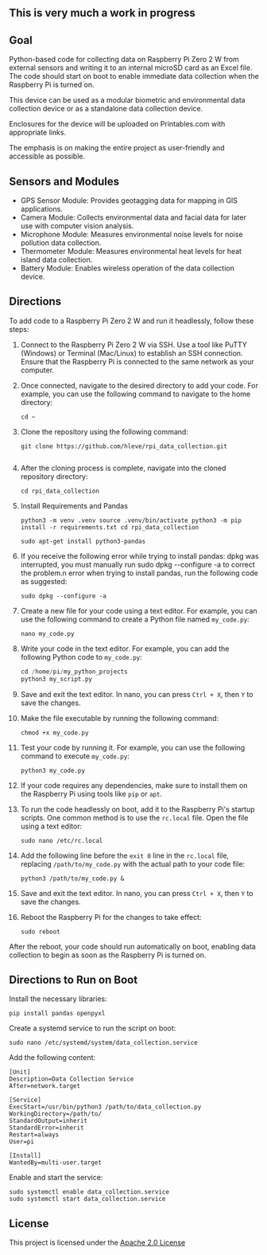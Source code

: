 ## This is very much a work in progress

## Goal
Python-based code for collecting data on Raspberry Pi Zero 2 W from external sensors and writing it to an internal microSD card as an Excel file. The code should start on boot to enable immediate data collection when the Raspberry Pi is turned on.

This device can be used as a modular biometric and environmental data collection device or as a standalone data collection device.

Enclosures for the device will be uploaded on Printables.com with appropriate links.

The emphasis is on making the entire project as user-friendly and accessible as possible.

## Sensors and Modules
- GPS Sensor Module: Provides geotagging data for mapping in GIS applications.
- Camera Module: Collects environmental data and facial data for later use with computer vision analysis.
- Microphone Module: Measures environmental noise levels for noise pollution data collection.
- Thermometer Module: Measures environmental heat levels for heat island data collection.
- Battery Module: Enables wireless operation of the data collection device.

## Directions

To add code to a Raspberry Pi Zero 2 W and run it headlessly, follow these steps:

1. Connect to the Raspberry Pi Zero 2 W via SSH. Use a tool like PuTTY (Windows) or Terminal (Mac/Linux) to establish an SSH connection. Ensure that the Raspberry Pi is connected to the same network as your computer.

2. Once connected, navigate to the desired directory to add your code. For example, you can use the following command to navigate to the home directory:
    ```
    cd ~
    ```

3. Clone the repository using the following command:
    ```
    git clone https://github.com/hleve/rpi_data_collection.git


4. After the cloning process is complete, navigate into the cloned repository directory:
    ```
    cd rpi_data_collection
    ```

6. Install Requirements and Pandas
    ```
    python3 -m venv .venv source .venv/bin/activate python3 -m pip install -r requirements.txt cd rpi_data_collection
  
    sudo apt-get install python3-pandas
    ```
    
9. If you receive the following error while trying to install pandas: dpkg was interrupted, you must manually run sudo dpkg --configure -a to correct the problem.n error when trying to install pandas, run the following code as suggested:
    ```
    sudo dpkg --configure -a
    ```

10. Create a new file for your code using a text editor. For example, you can use the following command to create a Python file named `my_code.py`:
    ```
    nano my_code.py
    ```

11. Write your code in the text editor. For example, you can add the following Python code to `my_code.py`:
    ```python
    cd /home/pi/my_python_projects
    python3 my_script.py
    ```

12. Save and exit the text editor. In nano, you can press `Ctrl + X`, then `Y` to save the changes.

13. Make the file executable by running the following command:
    ```
    chmod +x my_code.py
    ```

14. Test your code by running it. For example, you can use the following command to execute `my_code.py`:
     ```
     python3 my_code.py
     ```

15. If your code requires any dependencies, make sure to install them on the Raspberry Pi using tools like `pip` or `apt`.

16. To run the code headlessly on boot, add it to the Raspberry Pi's startup scripts. One common method is to use the `rc.local` file. Open the file using a text editor:
     ```
     sudo nano /etc/rc.local
     ```

17. Add the following line before the `exit 0` line in the `rc.local` file, replacing `/path/to/my_code.py` with the actual path to your code file:
     ```
     python3 /path/to/my_code.py &
     ```

18. Save and exit the text editor. In nano, you can press `Ctrl + X`, then `Y` to save the changes.

19. Reboot the Raspberry Pi for the changes to take effect:
     ```
     sudo reboot
     ```

After the reboot, your code should run automatically on boot, enabling data collection to begin as soon as the Raspberry Pi is turned on.

## Directions to Run on Boot
Install the necessary libraries:
```
pip install pandas openpyxl
```

Create a systemd service to run the script on boot:
```
sudo nano /etc/systemd/system/data_collection.service
```

Add the following content:
```
[Unit]
Description=Data Collection Service
After=network.target

[Service]
ExecStart=/usr/bin/python3 /path/to/data_collection.py
WorkingDirectory=/path/to/
StandardOutput=inherit
StandardError=inherit
Restart=always
User=pi

[Install]
WantedBy=multi-user.target
```

Enable and start the service:
```
sudo systemctl enable data_collection.service
sudo systemctl start data_collection.service
```

## License
This project is licensed under the [Apache 2.0 License](https://www.apache.org/licenses/LICENSE-2.0)

